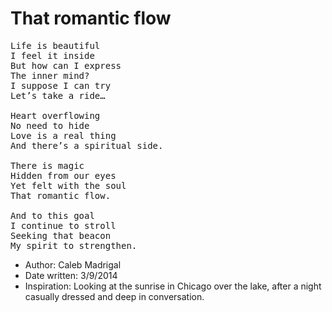 # That romantic flow

<pre>
Life is beautiful
I feel it inside
But how can I express
The inner mind?
I suppose I can try
Let’s take a ride…

Heart overflowing
No need to hide
Love is a real thing
And there’s a spiritual side.

There is magic
Hidden from our eyes
Yet felt with the soul
That romantic flow.

And to this goal
I continue to stroll
Seeking that beacon
My spirit to strengthen.
</pre>

* Author: Caleb Madrigal
* Date written: 3/9/2014
* Inspiration: Looking at the sunrise in Chicago over the lake, after a night casually dressed and deep in conversation.

